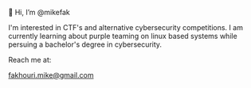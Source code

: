 👋 Hi, I’m @mikefak

I'm interested in CTF's and alternative cybersecurity competitions.
I am currently learning about purple teaming on linux based systems while persuing a bachelor's degree in cybersecurity.

Reach me at:

fakhouri.mike@gmail.com
